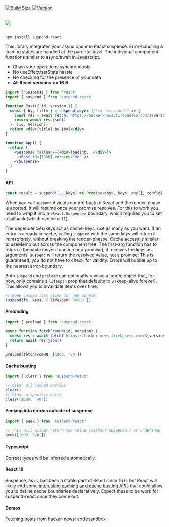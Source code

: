 [![Build Size](https://img.shields.io/bundlephobia/minzip/suspend-react?label=bundle%20size&style=flat&colorA=000000&colorB=000000)](https://bundlephobia.com/result?p=suspend-react)
[![Version](https://img.shields.io/npm/v/suspend-react?style=flat&colorA=000000&colorB=000000)](https://www.npmjs.com/package/suspend-react)

<br />
<a href="https://github.com/pmndrs/suspend-react"><img src="https://github.com/pmndrs/suspend-react/blob/main/hero.svg?raw=true" /></a>
<br />
<br />

```shell
npm install suspend-react
```

This library integrates your async ops into React suspense. Error-handling & loading states are handled at the parental level. The individual component functions similar to async/await in Javascript.

- Chain your operations synchronously
- No useEffect/setState hassle
- No checking for the presence of your data
- **All React versions >= 16.6**

```jsx
import { Suspense } from 'react'
import { suspend } from 'suspend-react'

function Post({ id, version }) {
  const { by, title } = suspend(async (/*id, version*/) => {
    const res = await fetch(`https://hacker-news.firebaseio.com/${version}/item/${id}.json`)
    return await res.json()
  }, [id, version])
  return <div>{title} by {by}</div>
}

function App() {
  return (
    <Suspense fallback={<div>loading...</div>}>
      <Post id={1000} version="v0" />
    </Suspense>
  )
}
```

#### API

```jsx
const result = suspend((...keys) => Promise<any>, keys: any[], config)
```

When you call `suspend` it yields control back to React and the render-phase is aborted. It will resume once your promise resolves. For this to work you need to wrap it into a `<React.Suspense>` boundary, which requires you to set a fallback (which can be `null`).

The dependencies/keys act as cache-keys, use as many as you want. If an entry is already in cache, calling `suspend` with the same keys will return it *immediately*, without breaking the render-phasse. Cache access is similar to useMemo but across the component tree. The first-arg function has to return a thenable (async function or a promise), it receives the keys as arguments. `suspend` will return the resolved value, not a promise! This is guaranteed, you do not have to check for validity. Errors will bubble up to the nearest error-boundary.

Both `suspend` and `preload` can optionally reveive a config object that, for now, only contains a `lifespan` prop that defaults to `0` (keep-alive forever). This allows you to invalidate items over time.

```jsx
// Keep cached item alive for one minute
suspend(fn, keys, { lifespan: 60000 })
```

#### Preloading

```jsx
import { preload } from 'suspend-react'

async function fetchFromHN(id, version) {
  const res = await fetch(`https://hacker-news.firebaseio.com/${version}/item/${id}.json`)
  return await res.json()
}

preload(fetchFromHN, [1000, 'v0'])
```

#### Cache busting

```jsx
import { clear } from 'suspend-react'

// Clear all cached entries
clear()
// Clear a specific entry
clear([1000, 'v0'])
```

#### Peeking into entries outside of suspense

```jsx
import { peek } from 'suspend-react'

// This will either return the value (without suspense!) or undefined
peek([1000, 'v0'])
```

#### Typescript

Correct types will be inferred automatically.

#### React 18

Suspense, as is, has been a stable part of React since 16.6, but React will likely add some [interesting caching and cache busting APIs](https://github.com/reactwg/react-18/discussions/25) that could allow you to define cache boundaries declaratively. Expect these to be work for suspend-react once they come out.

#### Demos

Fetching posts from hacker-news: [codesandbox](https://codesandbox.io/s/use-asset-forked-yb62q?file=/src/App.js)
